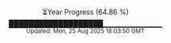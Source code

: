 <p align="center">
⏳Year Progress (64.86 %)<br>
███████████████████▁▁▁▁▁▁▁▁▁▁▁ <br>
<sub>Updated: Mon, 25 Aug 2025 18:03:50 GMT</sub>
</p>

